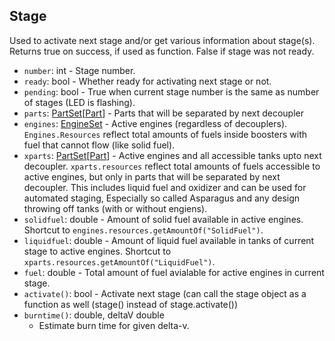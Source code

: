 ## Stage

Used to activate next stage and/or get various information about stage(s). Returns true on success, if used as function. False if stage was not ready.

- `number`: int - Stage number.
- `ready`: bool - Whether ready for activating next stage or not.
- `pending`: bool - True when current stage number is the same as number of stages (LED is flashing).
- `parts`: [PartSet](../Parts/PartSet.1.md)\[[Part](../Parts/PartBase.md)\] - Parts that will be separated by next decoupler
- `engines`: [EngineSet](../Parts/EngineSet.md) - Active engines (regardless of decouplers). `Engines.Resources` reflect total amounts of fuels inside boosters with fuel that cannot flow (like solid fuel).
- `xparts`: [PartSet](../Parts/PartSet.1.md)\[[Part](../Parts/PartBase.md)\] - Active engines and all accessible tanks upto next decoupler. `xparts.resources` reflect total amounts of fuels accessible to active engines, but only in parts that will be separated by next decoupler. This includes liquid fuel and oxidizer and can be used for automated staging, Especially so called Asparagus and any design throwing off tanks (with or without engiens).
- `solidfuel`: double - Amount of solid fuel available in active engines. Shortcut to `engines.resources.getAmountOf("SolidFuel")`.
- `liquidfuel`: double - Amount of liquid fuel available in tanks of current stage to active engines. Shortcut to `xparts.resources.getAmountOf("LiquidFuel")`.
- `fuel`: double - Total amount of fuel avialable for active engines in current stage.
- `activate()`: bool - Activate next stage (can call the stage object as a function as well (stage() instead of stage.activate())
- `burntime()`: double, deltaV double
  - Estimate burn time for given delta-v.
